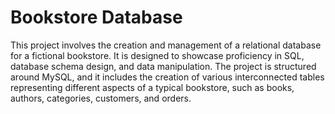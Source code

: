 # Bookstore Database
 This project involves the creation and management of a relational database for a fictional bookstore. It is designed to showcase proficiency in SQL, database schema design, and data manipulation. The project is structured around MySQL, and it includes the creation of various interconnected tables representing different aspects of a typical bookstore, such as books, authors, categories, customers, and orders.
